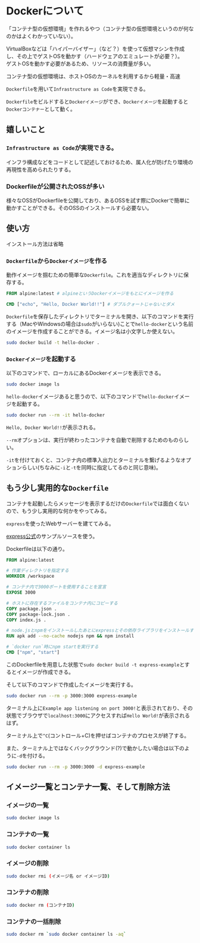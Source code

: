 # Dockerについて

「コンテナ型の仮想環境」を作れるやつ（コンテナ型の仮想環境というのが何なのかはよくわかっていない）。

VirtualBoxなどは「ハイパーバイザー」（など？）を使って仮想マシンを作成し、その上でゲストOSを動かす（ハードウェアのエミュレートが必要？）。  
ゲストOSを動かす必要があるため、リソースの消費量が多い。

コンテナ型の仮想環境は、ホストOSのカーネルを利用するから軽量・高速

`Dockerfile`を用いて`Infrastructure as Code`を実現できる。

`Dockerfile`をビルドすると`Dockerイメージ`ができ、`Dockerイメージ`を起動すると`Dockerコンテナー`として動く。

## 嬉しいこと

### `Infrastructure as Code`が実現できる。

インフラ構成などをコードとして記述しておけるため、属人化が防げたり環境の再現性を高められたりする。

### Dockerfileが公開されたOSSが多い

様々なOSSがDockerfileを公開しており、あるOSSを試す際にDockerで簡単に動かすことができる。そのOSSのインストールすら必要ない。

## 使い方

インストール方法は省略

### `Dockerfile`から`Dockerイメージ`を作る

動作イメージを掴むための簡単な`Dockerfile`。これを適当なディレクトリに保存する。

```Dockerfile
FROM alpine:latest # alpineというDockerイメージをもとにイメージを作る

CMD ["echo", "Hello, Docker World!!"] # ダブルクォートじゃないとダメ
```

`Dockerfile`を保存したディレクトリでターミナルを開き、以下のコマンドを実行する（MacやWindowsの場合は`sudo`がいらない)ことで`hello-docker`という名前のイメージを作成することができる。イメージ名は小文字しか使えない。

```bash
sudo docker build -t hello-docker .
```

### `Dockerイメージ`を起動する

以下のコマンドで、ローカルにあるDockerイメージを表示できる。

```bash
sudo docker image ls
```

`hello-docker`イメージあると思うので、以下のコマンドで`hello-docker`イメージを起動する。

```bash
sudo docker run --rm -it hello-docker
```

`Hello, Docker World!!`が表示される。

`--rm`オプションは、実行が終わったコンテナを自動で削除するためのものらしい。

`-it`を付けておくと、コンテナ内の標準入出力とターミナルを繋げるようなオプションらしい(ちなみに`-i`と`-t`を同時に指定してるのと同じ意味)。

## もう少し実用的な`Dockerfile`

コンテナを起動したらメッセージを表示するだけの`Dockerfile`では面白くないので、もう少し実用的な何かをやってみる。

`express`を使ったWebサーバーを建ててみる。

[express公式](https://expressjs.com/ja/starter/hello-world.html)のサンプルソースを使う。

Dockerfileは以下の通り。

```Dockerfile
FROM alpine:latest

# 作業ディレクトリを指定する
WORKDIR /workspace

# コンテナ内で3000ポートを使用することを宣言
EXPOSE 3000

# ホストに存在するファイルをコンテナ内にコピーする
COPY package.json .
COPY package-lock.json .
COPY index.js .

# node.jsとnpmをインストールしたあとにexpressとその依存ライブラリをインストールする
RUN apk add --no-cache nodejs npm && npm install

# `docker run`時にnpm startを実行する
CMD ["npm", "start"]
```

このDockerfileを用意した状態で`sudo docker build -t express-example`とするとイメージが作成できる。

そして以下のコマンドで作成したイメージを実行する。

```bash
sudo docker run --rm -p 3000:3000 express-example
```

ターミナル上に`Example app listening on port 3000!`と表示されており、その状態でブラウザで`localhost:3000`にアクセスすれば`Hello World!`が表示されるはず。

ターミナル上で`^C`(コントロール+C)を押せばコンテナのプロセスが終了する。

また、ターミナル上ではなくバックグラウンド(?)で動かしたい場合は以下のように`-d`を付ける。

```bash
sudo docker run --rm -p 3000:3000 -d express-example
```

## イメージ一覧とコンテナ一覧、そして削除方法

### イメージの一覧

```bash
sudo docker image ls
```

### コンテナの一覧

```bash
sudo docker container ls
```

### イメージの削除

```bash
sudo docker rmi (イメージ名 or イメージID)
```

### コンテナの削除

```bash
sudo docker rm (コンテナID)
```

### コンテナの一括削除

```bash
sudo docker rm `sudo docker container ls -aq`
```
